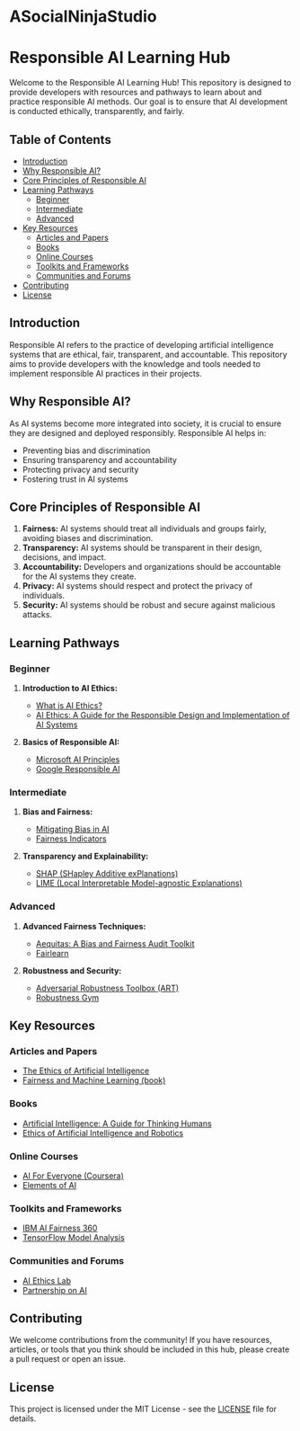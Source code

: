 # ASocialNinjaStudio
# Responsible AI Learning Hub

Welcome to the Responsible AI Learning Hub! This repository is designed to provide developers with resources and pathways to learn about and practice responsible AI methods. Our goal is to ensure that AI development is conducted ethically, transparently, and fairly.

## Table of Contents

- [Introduction](#introduction)
- [Why Responsible AI?](#why-responsible-ai)
- [Core Principles of Responsible AI](#core-principles-of-responsible-ai)
- [Learning Pathways](#learning-pathways)
  - [Beginner](#beginner)
  - [Intermediate](#intermediate)
  - [Advanced](#advanced)
- [Key Resources](#key-resources)
  - [Articles and Papers](#articles-and-papers)
  - [Books](#books)
  - [Online Courses](#online-courses)
  - [Toolkits and Frameworks](#toolkits-and-frameworks)
  - [Communities and Forums](#communities-and-forums)
- [Contributing](#contributing)
- [License](#license)

## Introduction

Responsible AI refers to the practice of developing artificial intelligence systems that are ethical, fair, transparent, and accountable. This repository aims to provide developers with the knowledge and tools needed to implement responsible AI practices in their projects.

## Why Responsible AI?

As AI systems become more integrated into society, it is crucial to ensure they are designed and deployed responsibly. Responsible AI helps in:
- Preventing bias and discrimination
- Ensuring transparency and accountability
- Protecting privacy and security
- Fostering trust in AI systems

## Core Principles of Responsible AI

1. **Fairness:** AI systems should treat all individuals and groups fairly, avoiding biases and discrimination.
2. **Transparency:** AI systems should be transparent in their design, decisions, and impact.
3. **Accountability:** Developers and organizations should be accountable for the AI systems they create.
4. **Privacy:** AI systems should respect and protect the privacy of individuals.
5. **Security:** AI systems should be robust and secure against malicious attacks.

## Learning Pathways

### Beginner

1. **Introduction to AI Ethics:**
   - [What is AI Ethics?](https://aiethics.org/what-is-ai-ethics/)
   - [AI Ethics: A Guide for the Responsible Design and Implementation of AI Systems](https://aiethicsguide.org/)

2. **Basics of Responsible AI:**
   - [Microsoft AI Principles](https://www.microsoft.com/en-us/ai/responsible-ai)
   - [Google Responsible AI](https://ai.google/responsibilities/responsible-ai-practices/)

### Intermediate

1. **Bias and Fairness:**
   - [Mitigating Bias in AI](https://towardsdatascience.com/mitigating-bias-in-ai-3e5cc4fae8c4)
   - [Fairness Indicators](https://pair-code.github.io/fairness-indicators/)

2. **Transparency and Explainability:**
   - [SHAP (SHapley Additive exPlanations)](https://github.com/slundberg/shap)
   - [LIME (Local Interpretable Model-agnostic Explanations)](https://github.com/marcotcr/lime)

### Advanced

1. **Advanced Fairness Techniques:**
   - [Aequitas: A Bias and Fairness Audit Toolkit](https://github.com/dssg/aequitas)
   - [Fairlearn](https://github.com/fairlearn/fairlearn)

2. **Robustness and Security:**
   - [Adversarial Robustness Toolbox (ART)](https://github.com/Trusted-AI/adversarial-robustness-toolbox)
   - [Robustness Gym](https://github.com/robustness-gym/robustness-gym)

## Key Resources

### Articles and Papers

- [The Ethics of Artificial Intelligence](https://arxiv.org/abs/2001.06565)
- [Fairness and Machine Learning (book)](https://fairmlbook.org/)

### Books

- [Artificial Intelligence: A Guide for Thinking Humans](https://www.amazon.com/Artificial-Intelligence-Guide-Thinking-Humans/dp/152474867X)
- [Ethics of Artificial Intelligence and Robotics](https://www.amazon.com/Ethics-Artificial-Intelligence-Robotics-Synthesis/dp/3030305557)

### Online Courses

- [AI For Everyone (Coursera)](https://www.coursera.org/learn/ai-for-everyone)
- [Elements of AI](https://www.elementsofai.com/)

### Toolkits and Frameworks

- [IBM AI Fairness 360](https://github.com/IBM/AIF360)
- [TensorFlow Model Analysis](https://github.com/tensorflow/model-analysis)

### Communities and Forums

- [AI Ethics Lab](https://aiethicslab.com/)
- [Partnership on AI](https://www.partnershiponai.org/)

## Contributing

We welcome contributions from the community! If you have resources, articles, or tools that you think should be included in this hub, please create a pull request or open an issue.

## License

This project is licensed under the MIT License - see the [LICENSE](LICENSE) file for details.
